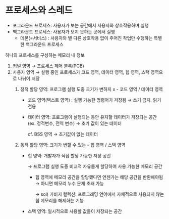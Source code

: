 # 프로세스와 스레드

- 포그라운드 프로세스: 사용자가 보는 공간에서 사용자와 상호작용하며 실행
- 백그라운드 프로세스: 사용자가 보지 못하는 곳에서 실행
    - 데몬(=서비스) : 사용자와 별 다른 상호작용 없이 주어진 작업만 수행하는 특별한 백그라운드 프로세스

하나의 프로세스를 구성하는 메모리 내 정보

1. 커널 영역 → 프로세스 제어 블록(PCB)
2. 사용자 영역 → 실행 중인 프로세스가 코드 영역, 데이터 영역, 힙 영역, 스택 영역으로 나뉘어 저장
    1. 정적 할당 영역: 프로그램 실행 도중 크기가 변하지 x - 코드 영역 / 데이터 영역
        - 코드 영역(텍스트 영역) : 실행 가능한 명령어가 저장됨 → 쓰기 금지. 읽기 전용
        - 데이터 영역: 프로그램이 실행되는 동안 유지할 데이터가 저장되는 공간(ex. 정적변수, 전역 변수) → 초기 값이 있는 데이터
            
            cf. BSS 영역 → 초기값이 없는 데이터
            
    2. 동적 할당 영역: 크기가 변할 수 있는 - 힙 영역 / 스택 영역
        - 힙 영역: 개발자가 직접 할당 가능한 저장 공간
            
            → 프로그램 실행 도중 비교적 자유롭게 할당하여 사용 가능한 메모리 공간
            
            - 힙 영역에 메모리 공간을 할당했다면 언젠가는 해당 공간을 반환해야됨 → 아니면 메모리 누수 문제 초래 가능
                
                → sol) 가비지 컬렉션: 프로그래밍 언어에서 자체적으로 사용되지 않는 힙 메모리를 해제하는 기능
                
        - 스택 영역: 일시적으로 사용할 값들이 저장되는 공간